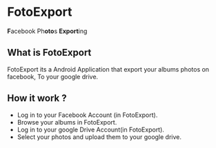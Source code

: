 # FotoExport
<b>F</b>acebook Ph<b>oto</b>s <b>Export</b>ing

<h2>What is FotoExport</h2>

FotoExport its a Android Application that export your albums photos on facebook, To your google drive.

<h2>How it work ?</h2>
<ul>
<li>Log in to your Facebook Account (in FotoExport).</li>
<li>Browse your albums in FotoExport.</li>
<li>Log in to your google Drive Account(in FotoExport).</li>
<li>Select your photos and upload them to your google drive.</li>
</ul>


